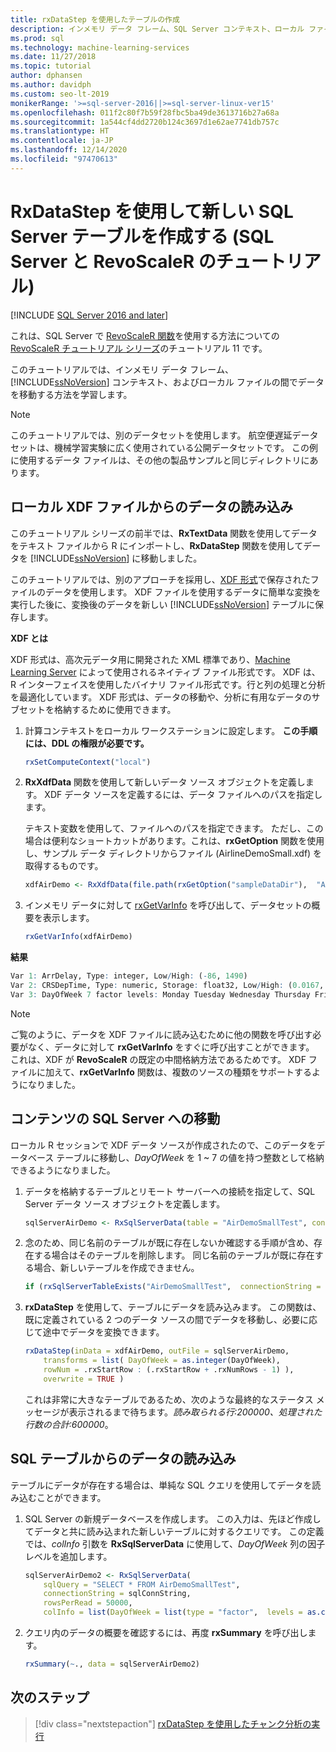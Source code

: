 ```yaml
---
title: rxDataStep を使用したテーブルの作成
description: インメモリ データ フレーム、SQL Server コンテキスト、ローカル ファイルの間で rxDataStep を使用してデータを移動する方法を学習します。
ms.prod: sql
ms.technology: machine-learning-services
ms.date: 11/27/2018
ms.topic: tutorial
author: dphansen
ms.author: davidph
ms.custom: seo-lt-2019
monikerRange: '>=sql-server-2016||>=sql-server-linux-ver15'
ms.openlocfilehash: 011f2c80f7b59f28fbc5ba49de3613716b27a68a
ms.sourcegitcommit: 1a544cf4dd2720b124c3697d1e62ae7741db757c
ms.translationtype: HT
ms.contentlocale: ja-JP
ms.lasthandoff: 12/14/2020
ms.locfileid: "97470613"
---
```

# <a name="create-new-sql-server-table-using-rxdatastep-sql-server-and-revoscaler-tutorial"></a>RxDataStep を使用して新しい SQL Server テーブルを作成する (SQL Server と RevoScaleR のチュートリアル)
[!INCLUDE [SQL Server 2016 and later](../../includes/applies-to-version/sqlserver2016.md)]

これは、SQL Server で [RevoScaleR 関数](/machine-learning-server/r-reference/revoscaler/revoscaler)を使用する方法についての [RevoScaleR チュートリアル シリーズ](deepdive-data-science-deep-dive-using-the-revoscaler-packages.md)のチュートリアル 11 です。

このチュートリアルでは、インメモリ データ フレーム、[!INCLUDE[ssNoVersion](../../includes/ssnoversion-md.md)] コンテキスト、およびローカル ファイルの間でデータを移動する方法を学習します。

> [!NOTE]
> このチュートリアルでは、別のデータセットを使用します。 航空便遅延データセットは、機械学習実験に広く使用されている公開データセットです。 この例に使用するデータ ファイルは、その他の製品サンプルと同じディレクトリにあります。

## <a name="load-data-from-a-local-xdf-file"></a>ローカル XDF ファイルからのデータの読み込み

このチュートリアル シリーズの前半では、**RxTextData** 関数を使用してデータをテキスト ファイルから R にインポートし、**RxDataStep** 関数を使用してデータを [!INCLUDE[ssNoVersion](../../includes/ssnoversion-md.md)] に移動しました。

このチュートリアルでは、別のアプローチを採用し、[XDF 形式](https://en.wikipedia.org/wiki/Extensible_Data_Format)で保存されたファイルのデータを使用します。 XDF ファイルを使用するデータに簡単な変換を実行した後に、変換後のデータを新しい [!INCLUDE[ssNoVersion](../../includes/ssnoversion-md.md)] テーブルに保存します。

**XDF とは**

XDF 形式は、高次元データ用に開発された XML 標準であり、[Machine Learning Server](/machine-learning-server/r/concept-what-is-xdf) によって使用されるネイティブ ファイル形式です。 XDF は、R インターフェイスを使用したバイナリ ファイル形式です。行と列の処理と分析を最適化しています。  XDF 形式は、データの移動や、分析に有用なデータのサブセットを格納するために使用できます。

1. 計算コンテキストをローカル ワークステーションに設定します。 **この手順には、DDL の権限が必要です。**

    ```R
    rxSetComputeContext("local")
    ```
  
2. **RxXdfData** 関数を使用して新しいデータ ソース オブジェクトを定義します。 XDF データ ソースを定義するには、データ ファイルへのパスを指定します。  

    テキスト変数を使用して、ファイルへのパスを指定できます。 ただし、この場合は便利なショートカットがあります。これは、**rxGetOption** 関数を使用し、サンプル データ ディレクトリからファイル (AirlineDemoSmall.xdf) を取得するものです。
  
    ```R
    xdfAirDemo <- RxXdfData(file.path(rxGetOption("sampleDataDir"),  "AirlineDemoSmall.xdf"))
    ```

3. インメモリ データに対して [rxGetVarInfo](/machine-learning-server/r-reference/revoscaler/rxgetvarinfoxdf) を呼び出して、データセットの概要を表示します。
  
    ```R
    rxGetVarInfo(xdfAirDemo)
    ```

**結果**

```R
Var 1: ArrDelay, Type: integer, Low/High: (-86, 1490)
Var 2: CRSDepTime, Type: numeric, Storage: float32, Low/High: (0.0167, 23.9833)
Var 3: DayOfWeek 7 factor levels: Monday Tuesday Wednesday Thursday Friday Saturday Sunday
```

> [!NOTE]
> 
> ご覧のように、データを XDF ファイルに読み込むために他の関数を呼び出す必要がなく、データに対して **rxGetVarInfo** をすぐに呼び出すことができます。 これは、XDF が **RevoScaleR** の既定の中間格納方法であるためです。 XDF ファイルに加えて、**rxGetVarInfo** 関数は、複数のソースの種類をサポートするようになりました。

## <a name="move-contents-to-sql-server"></a>コンテンツの SQL Server への移動

ローカル R セッションで XDF データ ソースが作成されたので、このデータをデータベース テーブルに移動し、*DayOfWeek* を 1 ~ 7 の値を持つ整数として格納できるようになりました。

1. データを格納するテーブルとリモート サーバーへの接続を指定して、SQL Server データ ソース オブジェクトを定義します。
  
    ```R
    sqlServerAirDemo <- RxSqlServerData(table = "AirDemoSmallTest", connectionString = sqlConnString)
    ```
  
2. 念のため、同じ名前のテーブルが既に存在しないか確認する手順が含め、存在する場合はそのテーブルを削除します。 同じ名前のテーブルが既に存在する場合、新しいテーブルを作成できません。
  
    ```R
    if (rxSqlServerTableExists("AirDemoSmallTest",  connectionString = sqlConnString))  rxSqlServerDropTable("AirDemoSmallTest",  connectionString = sqlConnString)
    ```
  
3. **rxDataStep** を使用して、テーブルにデータを読み込みます。 この関数は、既に定義されている 2 つのデータ ソースの間でデータを移動し、必要に応じて途中でデータを変換できます。
  
    ```R
    rxDataStep(inData = xdfAirDemo, outFile = sqlServerAirDemo,
        transforms = list( DayOfWeek = as.integer(DayOfWeek),
        rowNum = .rxStartRow : (.rxStartRow + .rxNumRows - 1) ),
        overwrite = TRUE )
    ```
  
    これは非常に大きなテーブルであるため、次のような最終的なステータス メッセージが表示されるまで待ちます。*読み取られる行:200000、処理された行数の合計:600000*。
     
## <a name="load-data-from-a-sql-table"></a>SQL テーブルからのデータの読み込み

テーブルにデータが存在する場合は、単純な SQL クエリを使用してデータを読み込むことができます。 

1. SQL Server の新規データベースを作成します。 この入力は、先ほど作成してデータと共に読み込まれた新しいテーブルに対するクエリです。 この定義では、*colInfo* 引数を **RxSqlServerData** に使用して、*DayOfWeek* 列の因子レベルを追加します。
  
    ```R
    sqlServerAirDemo2 <- RxSqlServerData(
        sqlQuery = "SELECT * FROM AirDemoSmallTest",
        connectionString = sqlConnString,
        rowsPerRead = 50000,
        colInfo = list(DayOfWeek = list(type = "factor",  levels = as.character(1:7))))
    ```
  
2. クエリ内のデータの概要を確認するには、再度 **rxSummary** を呼び出します。
  
    ```R
    rxSummary(~., data = sqlServerAirDemo2)
    ```

## <a name="next-steps"></a>次のステップ

> [!div class="nextstepaction"]
> [rxDataStep を使用したチャンク分析の実行](../../machine-learning/tutorials/deepdive-perform-chunking-analysis-using-rxdatastep.md)